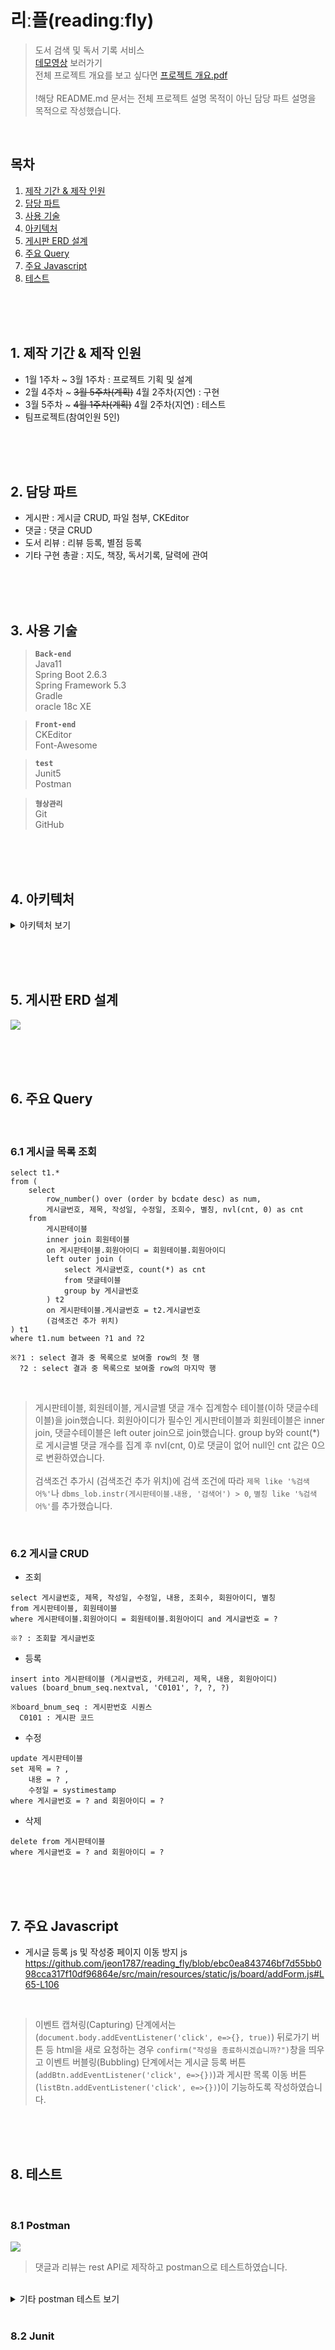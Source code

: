 # 리ː플(readingːfly)

>도서 검색 및 독서 기록 서비스
><br>[데모영상](https://youtu.be/nhItIg3HmSg) 보러가기
><br>전체 프로젝트 개요를 보고 싶다면 [프로젝트 개요.pdf](https://jeon1787.github.io/assets/220413%202%EC%A1%B0_%ED%94%84%EB%A1%9C%EC%A0%9D%ED%8A%B8_%EB%B0%9C%ED%91%9C.pdf)
><br><br>!해당 README.md 문서는 전체 프로젝트 설명 목적이 아닌 담당 파트 설명을 목적으로 작성했습니다.


<br>

## 목차
1. [제작 기간 & 제작 인원](#1-제작-기간--제작-인원)
2. [담당 파트](#2-담당-파트)
3. [사용 기술](#3-사용-기술)
4. [아키텍처](#4-아키텍처)
5. [게시판 ERD 설계](#5-게시판-erd-설계)
6. [주요 Query](#6-주요-query)
7. [주요 Javascript](#7-주요-javascript)
8. [테스트](#8-테스트)

<br><br><br>

## 1. 제작 기간 & 제작 인원
- 1월 1주차 ~ 3월 1주차 : 프로젝트 기획 및 설계
- 2월 4주차 ~ <s>3월 5주차(계획)</s> 4월 2주차(지연) : 구현
- 3월 5주차 ~ <s>4월 1주차(계획)</s> 4월 2주차(지연) : 테스트
- 팀프로젝트(참여인원 5인)

<br><br><br>

## 2. 담당 파트
- 게시판 : 게시글 CRUD, 파일 첨부, CKEditor
- 댓글 : 댓글 CRUD
- 도서 리뷰 : 리뷰 등록, 별점 등록
- 기타 구현 총괄 : 지도, 책장, 독서기록, 달력에 관여

<br><br><br>

## 3. 사용 기술
>**`Back-end`**<br>
Java11<br>
Spring Boot 2.6.3<br>
Spring Framework 5.3<br>
Gradle<br>
oracle 18c XE<br>

>**`Front-end`**<br>
CKEditor<br>
Font-Awesome

>**`test`**<br>
Junit5<br>
Postman

>**`형상관리`**<br>
Git<br>
GitHub<br>

<br><br><br>

## 4. 아키텍처

<details>
<summary>아키텍처 보기</summary>

<img src="./src/main/resources/static/img/readme/board_architecture.png">

</details>

<br><br><br>

## 5. 게시판 ERD 설계
<img src="./src/main/resources/static/img/readme/board_ERD.png">

<br><br><br>

## 6. 주요 Query

<br>

### 6.1 게시글 목록 조회
```
select t1.*
from (
    select
        row_number() over (order by bcdate desc) as num,
        게시글번호, 제목, 작성일, 수정일, 조회수, 별칭, nvl(cnt, 0) as cnt
    from
        게시판테이블
        inner join 회원테이블
        on 게시판테이블.회원아이디 = 회원테이블.회원아이디
        left outer join (
            select 게시글번호, count(*) as cnt
            from 댓글테이블
            group by 게시글번호
        ) t2
        on 게시판테이블.게시글번호 = t2.게시글번호
        (검색조건 추가 위치)
) t1
where t1.num between ?1 and ?2

※?1 : select 결과 중 목록으로 보여줄 row의 첫 행
  ?2 : select 결과 중 목록으로 보여줄 row의 마지막 행
```

<br>

>게시판테이블, 회원테이블, 게시글별 댓글 개수 집계함수 테이블(이하 댓글수테이블)을 join했습니다.
회원아이디가 필수인 게시판테이블과 회원테이블은 inner join, 댓글수테이블은 left outer join으로 join했습니다.
group by와 count(*)로 게시글별 댓글 개수를 집계 후 nvl(cnt, 0)로 댓글이 없어 null인 cnt 값은 0으로 변환하였습니다.
<br><br>
검색조건 추가시 (검색조건 추가 위치)에 검색 조건에 따라 `제목 like '%검색어%'`나 `dbms_lob.instr(게시판테이블.내용, '검색어') > 0`, `별칭 like '%검색어%'`를 추가했습니다.

<br>

### 6.2 게시글 CRUD

- 조회
```
select 게시글번호, 제목, 작성일, 수정일, 내용, 조회수, 회원아이디, 별칭
from 게시판테이블, 회원테이블
where 게시판테이블.회원아이디 = 회원테이블.회원아이디 and 게시글번호 = ?

※? : 조회할 게시글번호 
```

- 등록
```
insert into 게시판테이블 (게시글번호, 카테고리, 제목, 내용, 회원아이디)
values (board_bnum_seq.nextval, 'C0101', ?, ?, ?)

※board_bnum_seq : 게시판번호 시퀀스
  C0101 : 게시판 코드
```

- 수정
```
update 게시판테이블
set 제목 = ? ,
    내용 = ? ,
    수정일 = systimestamp
where 게시글번호 = ? and 회원아이디 = ?
```

- 삭제
```
delete from 게시판테이블
where 게시글번호 = ? and 회원아이디 = ?
```

<br><br><br>

## 7. 주요 Javascript

- 게시글 등록 js 및 작성중 페이지 이동 방지 js
https://github.com/jeon1787/reading_fly/blob/ebc0ea843746bf7d55bb098cca317f10df96864e/src/main/resources/static/js/board/addForm.js#L65-L106

<br>

>이벤트 캡쳐링(Capturing) 단계에서는(`document.body.addEventListener('click', e=>{}, true)`)
뒤로가기 버튼 등 html을 새로 요청하는 경우 `confirm("작성을 종료하시겠습니까?")`창을 띄우고
이벤트 버블링(Bubbling) 단계에서는 게시글 등록 버튼(`addBtn.addEventListener('click', e=>{})`)과
게시판 목록 이동 버튼(`listBtn.addEventListener('click', e=>{})`)이 기능하도록 작성하였습니다.

<br><br><br>

## 8. 테스트

<br>

### 8.1 Postman
<img src="./src/main/resources/static/img/readme/postman_1.png">

<br>

>댓글과 리뷰는 rest API로 제작하고 postman으로 테스트하였습니다.

<br>
<details>
<summary>기타 postman 테스트 보기</summary>

<img width="380" height="200" src="./src/main/resources/static/img/readme/postman_2.png">
<img width="380" height="200" src="./src/main/resources/static/img/readme/postman_3.png">
<img width="380" height="200" src="./src/main/resources/static/img/readme/postman_4.png">
<img width="380" height="200" src="./src/main/resources/static/img/readme/postman_5.png">
<img width="380" height="200" src="./src/main/resources/static/img/readme/postman_6.png">
<img width="380" height="200" src="./src/main/resources/static/img/readme/postman_7.png">

</details>

<br>

### 8.2 Junit
